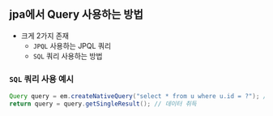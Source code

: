 ## jpa에서 Query 사용하는 방법
- 크게 2가지 존재
  - `JPQL` 사용하는 JPQL 쿼리
  - `SQL` 쿼리 사용하는 방법

### `SQL` 쿼리 사용 예시
```JAVA
Query query = em.createNativeQuery("select * from u where u.id = ?"); // 쿼리 입력
return query = query.getSingleResult(); // 데이터 취득 
```
